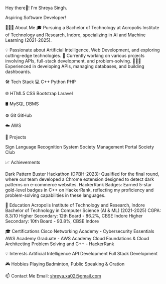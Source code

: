 


Hey there👋! I'm Shreya Singh.


Aspiring Software Developer!

👨🏻‍💻  About Me
🎓   Pursuing a Bachelor of Technology at Acropolis Institute of Technology and Research, Indore, specializing in AI and Machine Learning (2021-2025).

💡   Passionate about Artificial Intelligence, Web Development, and exploring cutting-edge technologies.
🤖   Currently working on various projects involving APIs, full-stack development, and problem-solving.
👨🏻‍💻   Experienced in developing APIs, managing databases, and building dashboards.

🛠  Tech Stack
💻   C++ Python PHP

🌐   HTML5 CSS Bootstrap Laravel

🛢   MySQL DBMS

⚙️   Git GitHub

☁️   AWS


🚀  Projects

Sign Language Recognition System
Society Management Portal
Society Club

📈 Achievements

Dark Pattern Buster Hackathon (DPBH-2023): Qualified for the final round, where our team developed a Chrome extension designed to detect dark patterns on e-commerce websites.
HackerRank Badges: Earned 5-star gold-level badges in C++ on HackerRank, reflecting my proficiency and problem-solving capabilities in these languages.

🌱  Education
Acropolis Institute of Technology and Research, Indore
Bachelor of Technology in Computer Science (AI & ML) (2021-2025)
CGPA: 8.3/10
Higher Secondary: 12th Board - 86.2%, CBSE Indore
Higher Secondary: 10th Board - 93.8%, CBSE Indore

🎓 Certifications
Cisco Networking Academy - Cybersecurity Essentials
AWS Academy Graduate - AWS Academy Cloud Foundations & Cloud Architecting
Problem Solving and C++ - HackerRank

💡 Interests
Artificial Intelligence
API Development
Full Stack Development

🎮   Hobbies
Playing Badminton, Public Speaking & Oration

📫 Contact Me
Email: shreya.xa02@gmail.com
